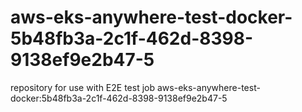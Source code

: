 # aws-eks-anywhere-test-docker-5b48fb3a-2c1f-462d-8398-9138ef9e2b47-5
repository for use with E2E test job aws-eks-anywhere-test-docker:5b48fb3a-2c1f-462d-8398-9138ef9e2b47-5
